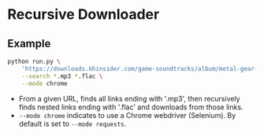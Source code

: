 # Recursive Downloader

## Example

```bash
python run.py \
    'https://downloads.khinsider.com/game-soundtracks/album/metal-gear-solid-4-guns-of-the-patriots-the-complete-soundtrack' \
    --search *.mp3 *.flac \
    --mode chrome
```

- From a given URL, finds all links ending with '.mp3', then recursively finds nested links ending with '.flac' and downloads from those links.
- `--mode chrome` indicates to use a Chrome webdriver (Selenium). By default is set to `--mode requests`.
